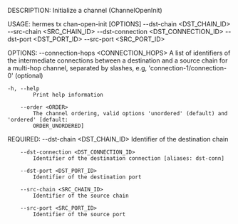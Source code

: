 DESCRIPTION:
Initialize a channel (ChannelOpenInit)

USAGE:
    hermes tx chan-open-init [OPTIONS] --dst-chain <DST_CHAIN_ID> --src-chain <SRC_CHAIN_ID> --dst-connection <DST_CONNECTION_ID> --dst-port <DST_PORT_ID> --src-port <SRC_PORT_ID>

OPTIONS:
        --connection-hops <CONNECTION_HOPS>
            A list of identifiers of the intermediate connections between a destination and a source
            chain for a multi-hop channel, separated by slashes, e.g, 'connection-1/connection-0'
            (optional)

    -h, --help
            Print help information

        --order <ORDER>
            The channel ordering, valid options 'unordered' (default) and 'ordered' [default:
            ORDER_UNORDERED]

REQUIRED:
        --dst-chain <DST_CHAIN_ID>
            Identifier of the destination chain

        --dst-connection <DST_CONNECTION_ID>
            Identifier of the destination connection [aliases: dst-conn]

        --dst-port <DST_PORT_ID>
            Identifier of the destination port

        --src-chain <SRC_CHAIN_ID>
            Identifier of the source chain

        --src-port <SRC_PORT_ID>
            Identifier of the source port
